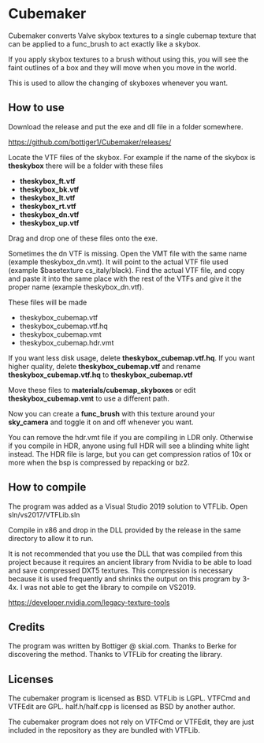 # Cubemaker

Cubemaker converts Valve skybox textures to a single cubemap texture that can be applied to a func_brush to act exactly like a skybox.

If you apply skybox textures to a brush without using this, you will see the faint outlines of a box and they will move when you move in the world.

This is used to allow the changing of skyboxes whenever you want.

## How to use

Download the release and put the exe and dll file in a folder somewhere.

https://github.com/bottiger1/Cubemaker/releases/

Locate the VTF files of the skybox. For example if the name of the skybox is **theskybox** there will be a folder with these files

* **theskybox_ft.vtf** 
* **theskybox_bk.vtf** 
* **theskybox_lt.vtf** 
* **theskybox_rt.vtf** 
* **theskybox_dn.vtf** 
* **theskybox_up.vtf**

Drag and drop one of these files onto the exe. 

Sometimes the dn VTF is missing. Open the VMT file with the same name (example theskybox_dn.vmt). It will point to the actual 
VTF file used (example $basetexture cs_italy/black). Find the actual VTF file, and copy and paste it into the same place
with the rest of the VTFs and give it the proper name (example theskybox_dn.vtf).

These files will be made

* theskybox_cubemap.vtf
* theskybox_cubemap.vtf.hq
* theskybox_cubemap.vmt
* theskybox_cubemap.hdr.vmt

If you want less disk usage, delete **theskybox_cubemap.vtf.hq**. If you want higher quality, delete **theskybox_cubemap.vtf**
and rename **theskybox_cubemap.vtf.hq** to **theskybox_cubemap.vtf**

Move these files to **materials/cubemap_skyboxes** or edit **theskybox_cubemap.vmt** to use a different path.

Now you can create a **func_brush** with this texture around your **sky_camera** and toggle it on and off whenever you want.

You can remove the hdr.vmt file if you are compiling in LDR only. Otherwise if you compile in HDR, anyone using full HDR will
see a blinding white light instead. The HDR file is large, but you can get compression ratios of 10x or more when the bsp is
compressed by repacking or bz2.

## How to compile

The program was added as a Visual Studio 2019 solution to VTFLib. Open sln/vs2017/VTFLib.sln

Compile in x86 and drop in the DLL provided by the release in the same directory to allow it to run.

It is not recommended that you use the DLL that was compiled from this project because it requires an ancient library
from Nvidia to be able to load and save compressed DXT5 textures. This compression is necessary because
it is used frequently and shrinks the output on this program by 3-4x. I was not able to get the library to compile on VS2019.

https://developer.nvidia.com/legacy-texture-tools

## Credits

The program was written by Bottiger @ skial.com. Thanks to Berke for discovering the method. Thanks to VTFLib for creating the library.

## Licenses

The cubemaker program is licensed as BSD. VTFLib is LGPL. VTFCmd and VTFEdit are GPL. half.h/half.cpp is licensed as BSD by another author.

The cubemaker program does not rely on VTFCmd or VTFEdit, they are just included in the repository as they are bundled with VTFLib.